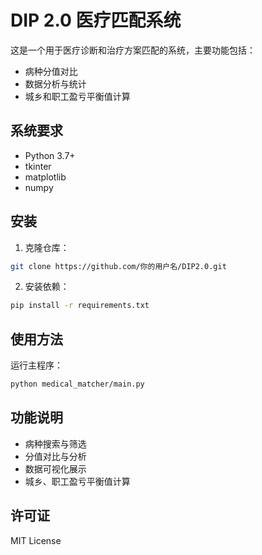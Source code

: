 # DIP 2.0 医疗匹配系统

这是一个用于医疗诊断和治疗方案匹配的系统，主要功能包括：

- 病种分值对比
- 数据分析与统计
- 城乡和职工盈亏平衡值计算

## 系统要求

- Python 3.7+
- tkinter
- matplotlib
- numpy

## 安装

1. 克隆仓库：
```bash
git clone https://github.com/你的用户名/DIP2.0.git
```

2. 安装依赖：
```bash
pip install -r requirements.txt
```

## 使用方法

运行主程序：
```bash
python medical_matcher/main.py
```

## 功能说明

- 病种搜索与筛选
- 分值对比与分析
- 数据可视化展示
- 城乡、职工盈亏平衡值计算

## 许可证

MIT License 